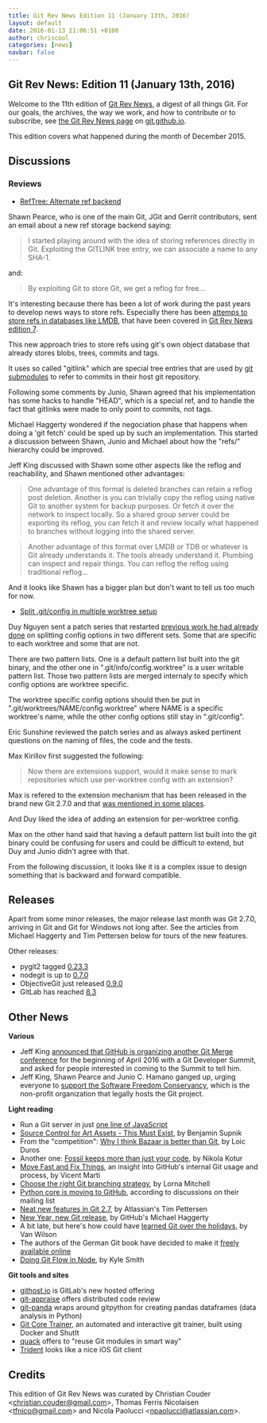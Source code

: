 ```yaml
---
title: Git Rev News Edition 11 (January 13th, 2016)
layout: default
date: 2016-01-13 21:06:51 +0100
author: chriscool
categories: [news]
navbar: false
---
```


## Git Rev News: Edition 11 (January 13th, 2016)

Welcome to the 11th edition of [Git Rev News](http://git.github.io/rev_news/rev_news/),
a digest of all things Git. For our goals, the archives, the way we work, and how to contribute or to
subscribe, see [the Git Rev News page](http://git.github.io/rev_news/rev_news/) on [git.github.io](http://git.github.io).

This edition covers what happened during the month of December 2015.

## Discussions

<!---
### General
-->

### Reviews

* [RefTree: Alternate ref backend](http://thread.gmane.org/gmane.comp.version-control.git/282677/)

Shawn Pearce, who is one of the main Git, JGit and Gerrit
contributors, sent an email about a new ref storage backend saying:

> I started playing around with the idea of storing references directly
> in Git. Exploiting the GITLINK tree entry, we can associate a name to
> any SHA-1.

and:

> By exploiting Git to store Git, we get a reflog for free...

It's interesting because there has been a lot of work during the past
years to develop news ways to store refs. Especially there has been
[attemps to store refs in databases like LMDB](http://thread.gmane.org/gmane.comp.version-control.git/277138), that have been covered in
[Git Rev News edition 7](https://git.github.io/rev_news/2015/09/09/edition-7/).

This new approach tries to store refs using git's own object database
that already stores blobs, trees, commits and tags.

It uses so called "gitlink" which are special tree entries that are
used by [git submodules](https://git-scm.com/docs/git-submodule) to
refer to commits in their host git repository.

Following some comments by Junio, Shawn agreed that his implementation
has some hacks to handle "HEAD", which is a special ref, and to handle
the fact that gitlinks were made to only point to commits, not tags.

Michael Haggerty wondered if the negociation phase that happens when
doing a 'git fetch' could be sped up by such an implementation. This
started a discussion between Shawn, Junio and Michael about how the
"refs/" hierarchy could be improved.

Jeff King discussed with Shawn some other aspects like the reflog and
reachability, and Shawn mentioned other advantages:

> One advantage of this format is deleted branches can retain a reflog
> post deletion. Another is you can trivially copy the reflog using
> native Git to another system for backup purposes. Or fetch it over the
> network to inspect locally. So a shared group server could be
> exporting its reflog, you can fetch it and review locally what
> happened to branches without logging into the shared server.

> Another advantage of this format over LMDB or TDB or whatever is Git
> already understands it. The tools already understand it. Plumbing can
> inspect and repair things. You can reflog the reflog using traditional
> reflog...

And it looks like Shawn has a bigger plan but don't want to tell us
too much for now.

* [Split .git/config in multiple worktree setup](http://thread.gmane.org/gmane.comp.version-control.git/281906/)

Duy Nguyen sent a patch series that restarted
[previous work he had already done](http://thread.gmane.org/gmane.comp.version-control.git/266520)
on splitting config options in two different sets. Some that are
specific to each worktree and some that are not.

There are two pattern lists. One is a default pattern list built into
the git binary, and the other one in ".git/info/config.worktree" is a
user writable pattern list. Those two pattern lists are merged
internaly to specify which config options are worktree specific.

The worktree specific config options should then be put in
".git/worktrees/NAME/config.worktree" where NAME is a specific
worktree's name, while the other config options still stay in
".git/config".

Eric Sunshine reviewed the patch series and as always asked pertinent
questions on the naming of files, the code and the tests.

Max Kirillov first suggested the following:

> Now there are extensions support, would it make sense to
> mark repositories which use per-worktree config with an
> extension?

Max is refered to the extension mechanism that has been released in
the brand new Git 2.7.0 and that
[was mentioned in some places](http://lwn.net/Articles/668163/).

And Duy liked the idea of adding an extension for per-worktree config.

Max on the other hand said that having a default pattern list built
into the git binary could be confusing for users and could be
difficult to extend, but Duy and Junio didn't agree with that.

From the following discussion, it looks like it is a complex issue to
design something that is backward and forward compatible.

<!---
### Support
-->

## Releases

Apart from some minor releases, the major release last month was Git 2.7.0,
arriving in Git and Git for Windows not long after. See the articles from
Michael Haggerty and Tim Pettersen below for tours of the new features.

Other releases:

* pygit2 tagged [0.23.3](https://github.com/libgit2/pygit2/releases/tag/v0.23.3)
* nodegit is up to [0.7.0](https://github.com/nodegit/nodegit/releases/tag/v0.7.0)
* ObjectiveGit just released [0.9.0](https://github.com/libgit2/objective-git/releases/tag/0.9.0)
* GitLab has reached [8.3](https://about.gitlab.com/2015/12/22/gitlab-8-3-released/)


## Other News

__Various__

* Jeff King [announced that GitHub is organizing another Git Merge conference](http://article.gmane.org/gmane.comp.version-control.git/282634/) for the beginning of April 2016 with a Git Developer Summit, and asked for people interested in coming to the Summit to tell him.
* Jeff King, Shawn Pearce and Junio C. Hamano ganged up, urging everyone to
  [support the Software Freedom Conservancy](http://permalink.gmane.org/gmane.comp.version-control.git/282881),
  which is the non-profit organization that legally hosts the Git project.

__Light reading__

* Run a Git server in just [one line of JavaScript](https://gist.github.com/MakeNowJust/262e080217aebbc628c0)
* [Source Control for Art Assets - This Must Exist](http://hacksoflife.blogspot.de/2015/12/source-control-for-art-assets-this-must.html), by Benjamin Supnik
* From the "competition": [Why I think Bazaar is better than Git](http://lduros.net/posts/why-i-think-bazaar-better-git/), by Loic Duros
* Another one: [Fossil keeps more than just your code](https://blog.kotur.org/posts/fossil-keeps-more-than-just-your-code.html), by Nikola Kotur
* [Move Fast and Fix Things](http://githubengineering.com/move-fast/), an insight into GitHub's internal Git usage and process, by Vicent Marti
* [Choose the right Git branching strategy](http://www.creativebloq.com/web-design/choose-right-git-branching-strategy-121518344), by Lorna Mitchell
* [Python core is moving to GitHub](https://mail.python.org/pipermail/core-workflow/2016-January/000345.html), according to discussions on their mailing list
* [Neat new features in Git 2.7](https://developer.atlassian.com/blog/2016/01/git-2.7-release/), by Atlassian's Tim Pettersen
* [New Year, new Git release](https://github.com/blog/2094-new-year-new-git-release), by GitHub's Michael Haggerty
* A bit late, but here's how could have [learned Git over the holidays](http://vanwilson.info/2015/12/the-12-days-of-git-learn-git-over-the-holidays/), by Van Wilson
* The authors of the German Git book have decided to make it [freely available online](http://gitbu.ch/index.html)
* [Doing Git Flow in Node](http://blog.smith-kyle.com/git-flow-with-node/), by Kyle Smith


__Git tools and sites__

* [githost.io](https://githost.io/) is GitLab's new hosted offering
* [git-appraise](https://github.com/google/git-appraise) offers distributed code review
* [git-panda](http://wdm0006.github.io/git-pandas/) wraps around gitpython for creating pandas dataframes (data analysis in Python)
* [Git Core Trainer](https://github.com/ianmiell/shutit-git-trainer), an automated and interactive git trainer, built using Docker and ShutIt
* [quack](https://github.com/Autodesk/quack) offers to "reuse Git modules in smart way"
* [Trident](http://somerobots.com/trident.html) looks like a nice iOS Git client

## Credits

This edition of Git Rev News was curated by Christian Couder &lt;<christian.couder@gmail.com>&gt;,
Thomas Ferris Nicolaisen &lt;<tfnico@gmail.com>&gt; and Nicola Paolucci &lt;<npaolucci@atlassian.com>&gt;.
